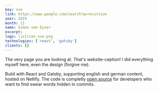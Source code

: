 ```yaml
---
key: sve
link: https://www.google.com/search?q=recursion
year: 2019
month: 11
name: Simon vom Eyser
excerpt:
logo: listicon-sve.png
technologies: ['react', 'gatsby']
clients: []
---
```


The very page you are looking at. That's website-ception! I did everything myself here, even the design (forgive me).

Build with React and Gatsby, supporting english and german content, hosted on Netlify. The code is completly <a href="https://github.com/simonvomeyser/simonvomeyser.de" target="_blank" rel="noopener noreferrer">open source</a> for developers who want to find swear words hidden in commits.

